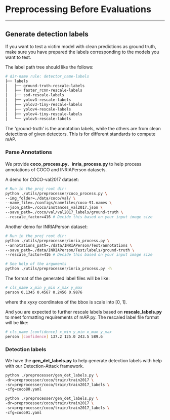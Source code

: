 # Preprocessing Before Evaluations


---

## Generate detection labels
If you want to test a victim model with clean predictions as ground truth, 
make sure you have prepared the labels corresponding to the models you want to test.

The label path tree should like the follows:
```bash
# dir-name rule: detector_name-labels
├── labels
│   ├── ground-truth-rescale-labels
│   ├── faster_rcnn-rescale-labels
│   ├── ssd-rescale-labels
│   ├── yolov3-rescale-labels
│   ├── yolov3-tiny-rescale-labels
│   ├── yolov4-rescale-labels
│   ├── yolov4-tiny-rescale-labels
│   └── yolov5-rescale-labels
```
The 'ground-truth' is the annotation labels, while the others are from clean detections of given detectors.
This is for different standards to compute mAP.

### Parse Annotations
We provide **coco_process.py**、**inria_process.py** to 
help process annotations of COCO and INRIAPerson datasets.

A demo for COCO-val2017 dataset:
```bash
# Run in the proj root dir:
python ./utils/preprocesser/coco_process.py \
--img_folder=./data/coco/val/ \
--name_file=./configs/namefiles/coco-91.names \
--json_path=./coco/instances_val2017.json \  
--save_path=./coco/val/val2017_labels/ground-truth \
--rescale_factor=416 # Decide this based on your input image size
```

Another demo for INRIAPerson dataset:
```bash
# Run in the proj root dir:
python ./utils/preprocesser/inria_process.py \
--annotations_path=./data/INRIAPerson/Test/annotations \
--save_path=./data/INRIAPerson/Test/labels/ground-truth \
--rescale_factor=416 # Decide this based on your input image size

# See help of the arguments
python ./utils/preprocesser/inria_process.py -h
```

The format of the generated label files will be like:
```bash
# cls_name x_min y_min x_max y_max
person 0.1345 0.4567 0.2456 0.9876
```

where the xyxy coordinates of the bbox is scale into [0, 1].

And you are expected to further rescale labels based on **rescale_labels.py** 
to meet formatting requirements of mAP.py. The rescaled label file format will be like:
```bash
# cls_name [confidence] x_min y_min x_max y_max
person [confidence] 137.2 125.0 243.5 589.6
```

### Detection labels
We have the **gen_det_labels.py** to help generate detection labels with help with our Detection-Attack framework.
```bash
python ./preprocesser/gen_det_labels.py \
-dr=preprocesser/coco/train/train2017 \
-sr=preprocesser/coco/train/train2017_labels \
-cfg=coco80.yaml

python ./preprocesser/gen_det_labels.py \
-dr=preprocesser/coco/train/train2017 \
-sr=preprocesser/coco/train/train2017_labels \
-cfg=coco91.yaml
```